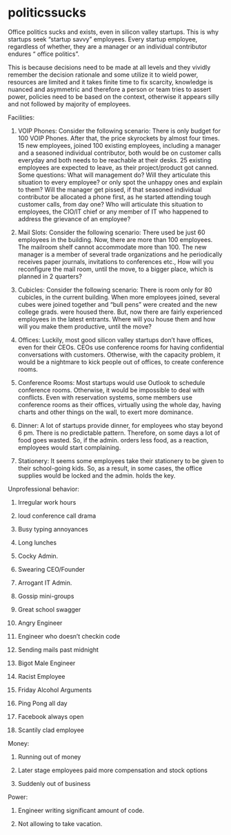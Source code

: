 # politicssucks
Office politics sucks and exists, even in silicon valley startups. This is why startups seek “startup savvy” employees.
Every startup employee, regardless of whether, they are a manager or an individual contributor endures “ office politics”. 

This is because decisions need to be made at all levels and they vividly remember the decision rationale and some utilize it to wield power, resources are limited and it takes finite time to fix scarcity, knowledge is nuanced and asymmetric and therefore a person or team tries to assert power, policies need to be based on the context, otherwise it appears silly and not followed by majority of employees.

Facilities:
1) VOIP Phones: Consider the following scenario: There is only budget for 100 VOIP Phones. After that, the price skyrockets by almost four times. 15 new employees, joined 100 existing employees, including a manager and a seasoned individual contributor, both would be on customer calls everyday and both needs to be reachable at their desks. 25 existing employees are expected to leave, as their project/product got canned. 
Some questions:
What will management do? Will they articulate this situation to every employee?  or only spot the unhappy ones and explain to them? Will the manager get pissed, if that seasoned individual contributor be allocated a phone first, as he started attending tough customer calls, from day one? Who will articulate this situation to employees, the CIO/IT chief or any member of IT who happened to address the grievance of an employee?

2) Mail Slots: Consider the following scenario: There used be just 60 employees in the building. Now, there are more than 100 employees. The mailroom shelf cannot accommodate more than 100. The new manager is a member of several trade organizations and he periodically receives paper journals, invitations to conferences etc., How will you reconfigure the mail room, until the move, to a bigger place, which is planned in 2 quarters?

3) Cubicles: Consider the following scenario: There is room only for 80 cubicles, in the current building.  When more employees joined, several cubes were joined together and “bull pens” were created and the new college grads. were housed there. But, now there are fairly experienced employees in the latest entrants.  Where will you house them and how will you make them productive, until the move?

4) Offices: Luckily, most good silicon valley startups don’t have offices, even for their CEOs. CEOs use conference rooms for having confidential conversations with customers. Otherwise, with the capacity problem, it would be a nightmare to kick people out of offices, to create conference rooms.

5) Conference Rooms: Most startups would use Outlook to schedule conference rooms. Otherwise, it would be impossible to deal with conflicts. Even with reservation systems, some members use conference rooms as their offices, virtually using the whole day, having charts and other things on the wall, to exert more dominance.

6) Dinner: A lot of startups provide dinner, for employees who stay beyond 6 pm.  There is no predictable pattern. Therefore, on some days a lot of food goes wasted. So, if the admin. orders less food, as a reaction, employees would start complaining.

7) Stationery: It seems some employees take their stationery to be given to their school-going kids. So, as a result, in some cases, the office supplies would be locked and the admin. holds the key.

Unprofessional behavior:

1) Irregular work hours

2) loud conference call drama

3) Busy typing annoyances

4)  Long lunches

5) Cocky Admin.

6) Swearing CEO/Founder

7) Arrogant IT Admin.

8) Gossip mini-groups

9) Great school swagger

10) Angry Engineer

11) Engineer who doesn’t checkin code

12) Sending mails past midnight

13) Bigot Male Engineer

14) Racist Employee

15) Friday Alcohol Arguments

16) Ping Pong all day

17) Facebook always open

18) Scantily clad employee

Money:

1) Running out of money

2) Later stage employees paid more compensation and stock options

3) Suddenly out of business

Power:

1) Engineer writing significant amount of code.

2) Not allowing to take vacation.
